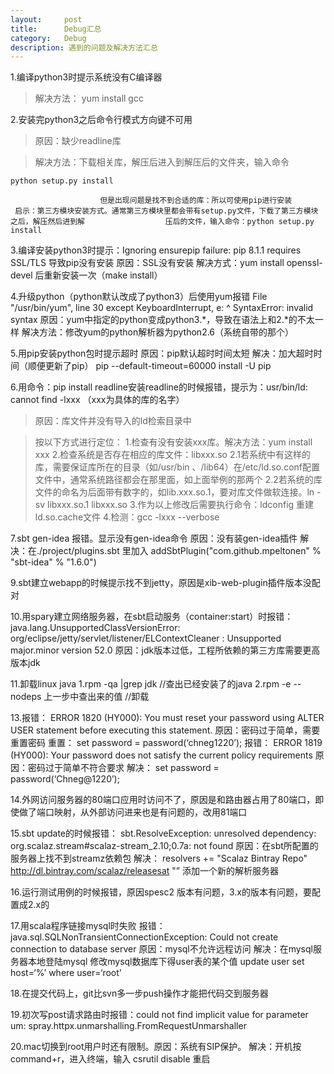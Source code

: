 ```yaml
---
layout:     post
title:      Debug汇总
category:   Debug
description: 遇到的问题及解决方法汇总
---
```


1.编译python3时提示系统没有C编译器
>解决方法： yum install gcc

2.安装完python3之后命令行模式方向键不可用
>原因：缺少readline库

>解决方法：下载相关库，解压后进入到解压后的文件夹，输入命令 
```
python setup.py install
```
                        但是出现问题是找不到合适的库：所以可使用pip进行安装
     启示：第三方模块安装方式。通常第三方模块里都会带有setup.py文件，下载了第三方模块之后，解压然后进到解                  压后的文件，输入命令：python setup.py install

3.编译安装python3时提示：Ignoring ensurepip failure: pip 8.1.1 requires SSL/TLS 导致pip没有安装
   原因：SSL没有安装
   解决方式：yum install openssl-devel 后重新安装一次（make install）

4.升级python（python默认改成了python3）后使用yum报错
File "/usr/bin/yum", line 30
    except KeyboardInterrupt, e:
                            ^
SyntaxError: invalid syntax
原因：yum中指定的python变成python3.*，导致在语法上和2.*的不太一样
解决方法：修改yum的python解析器为python2.6（系统自带的那个）

5.用pip安装python包时提示超时
     原因：pip默认超时时间太短
     解决：加大超时时间（顺便更新了pip）   pip --default-timeout=60000 install -U pip

6.用命令：pip install readline安装readline的时候报错，提示为：usr/bin/ld: cannot find -lxxx   （xxx为具体的库的名字）
>原因：库文件并没有导入的ld检索目录中

>按以下方式进行定位：
	1.检查有没有安装xxx库。解决方法：yum install xxx
	2.检查系统是否存在相应的库文件：libxxx.so
		2.1若系统中有这样的库，需要保证库所在的目录（如/usr/bin 、/lib64）在/etc/ld.so.conf配置文件中，通常系统路径都会在那里面，如上面举例的那两个
		2.2若系统的库文件的命名为后面带有数字的，如lib.xxx.so.1，要对库文件做软连接。ln -sv libxxx.so.1 libxxx.so
	3.作为以上修改后需要执行命令：ldconfig 重建ld.so.cache文件
	4.检测：gcc -lxxx --verbose

7.sbt gen-idea 报错。显示没有gen-idea命令
     原因：没有装gen-idea插件
     解决：在./project/plugins.sbt 里加入 addSbtPlugin("com.github.mpeltonen" % "sbt-idea" % "1.6.0")


9.sbt建立webapp的时候提示找不到jetty，原因是xib-web-plugin插件版本没配对

10.用spary建立网络服务器，在sbt启动服务（container:start）时报错：java.lang.UnsupportedClassVersionError: org/eclipse/jetty/servlet/listener/ELContextCleaner : Unsupported major.minor version 52.0
  原因：jdk版本过低，工程所依赖的第三方库需要更高版本jdk

11.卸载linux java
     1.rpm -qa |grep jdk  //查出已经安装了的java
     2.rpm -e --nodeps 上一步中查出来的值   //卸载


13.报错： ERROR 1820 (HY000): You must reset your password using ALTER USER statement before executing this statement.
     原因：密码过于简单，需要重置密码
     重置： set password = password(‘chneg1220’);
     报错： ERROR 1819 (HY000): Your password does not satisfy the current policy requirements
     原因：密码过于简单不符合要求
     解决： set password = password(‘Chneg@1220’);

14.外网访问服务器的80端口应用时访问不了，原因是和路由器占用了80端口，即使做了端口映射，从外部访问进来也是有问题的，改用81端口

15.sbt update的时候报错： sbt.ResolveException: unresolved dependency: org.scalaz.stream#scalaz-stream_2.10;0.7a: not found
     原因：在sbt所配置的服务器上找不到streamz依赖包
     解决： resolvers += "Scalaz Bintray Repo" http://dl.bintray.com/scalaz/releasesat "” 添加一个新的解析服务器


16.运行测试用例的时候报错，原因spesc2 版本有问题，3.x的版本有问题，要配置成2.x的

17.用scala程序链接mysql时失败
     报错：java.sql.SQLNonTransientConnectionException: Could not create connection to database server
     原因：mysql不允许远程访问
     解决：在mysql服务器本地登陆mysql 修改mysql数据库下得user表的某个值  update user set host=‘%’ where user=‘root'

18.在提交代码上，git比svn多一步push操作才能把代码交到服务器

19.初次写post请求路由时报错：could not find implicit value for parameter um: spray.httpx.unmarshalling.FromRequestUnmarshaller

20.mac切换到root用户时还有限制。原因：系统有SIP保护。 解决：开机按command+r，进入终端，输入 csrutil disable  重启



